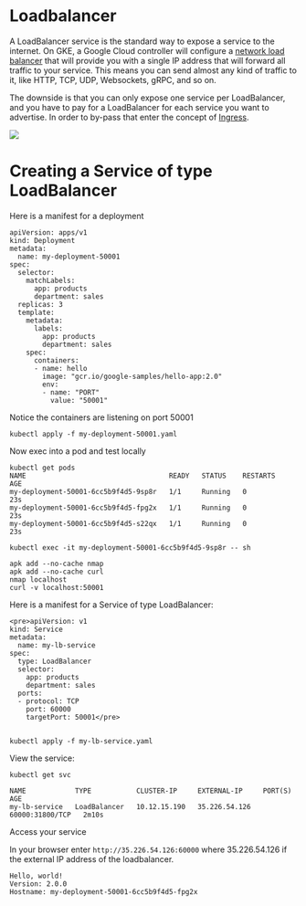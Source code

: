# Loadbalancer

A LoadBalancer service is the standard way to expose a service to the internet. On GKE, a Google Cloud controller will configure a [network load balancer](https://cloud.google.com/load-balancing/docs/network/) that will provide you with a single IP address that will forward all traffic to your service. This means you can send almost any kind of traffic to it, like HTTP, TCP, UDP, Websockets, gRPC, and so on.

The downside is that you can only expose one service per LoadBalancer, and you have to pay for a LoadBalancer for each service you want to advertise. In order to by-pass that enter the concept of [Ingress]().

![](https://github.com/DanyLan/GKE-EXPOSE-SERVICES/blob/master/Loadbalancer.png)

# Creating a Service of type LoadBalancer

Here is a manifest for a deployment

    apiVersion: apps/v1
    kind: Deployment
    metadata:
      name: my-deployment-50001
    spec:
      selector:
        matchLabels:
          app: products
          department: sales
      replicas: 3
      template:
        metadata:
          labels:
            app: products
            department: sales
        spec:
          containers:
          - name: hello
            image: "gcr.io/google-samples/hello-app:2.0"
            env:
            - name: "PORT"
              value: "50001"
           
Notice the containers are listening on port 50001
              
    kubectl apply -f my-deployment-50001.yaml
    
Now exec into a pod and test locally

    kubectl get pods
    NAME                                   READY   STATUS    RESTARTS   AGE
    my-deployment-50001-6cc5b9f4d5-9sp8r   1/1     Running   0          23s
    my-deployment-50001-6cc5b9f4d5-fpg2x   1/1     Running   0          23s
    my-deployment-50001-6cc5b9f4d5-s22qx   1/1     Running   0          23s

    kubectl exec -it my-deployment-50001-6cc5b9f4d5-9sp8r -- sh

    apk add --no-cache nmap
    apk add --no-cache curl
    nmap localhost
    curl -v localhost:50001

Here is a manifest for a Service of type LoadBalancer:

    <pre>apiVersion: v1
    kind: Service
    metadata:
      name: my-lb-service
    spec:
      type: LoadBalancer
      selector:
        app: products
        department: sales
      ports:
      - protocol: TCP
        port: 60000
        targetPort: 50001</pre>
        
        
    kubectl apply -f my-lb-service.yaml
    
View the service:

    kubectl get svc

    NAME            TYPE           CLUSTER-IP     EXTERNAL-IP     PORT(S)           AGE           
    my-lb-service   LoadBalancer   10.12.15.190   35.226.54.126   60000:31800/TCP   2m10s
    
Access your service

In your browser enter `http://35.226.54.126:60000` where 35.226.54.126 if the external IP address of the loadbalancer. 

    Hello, world!
    Version: 2.0.0
    Hostname: my-deployment-50001-6cc5b9f4d5-fpg2x


